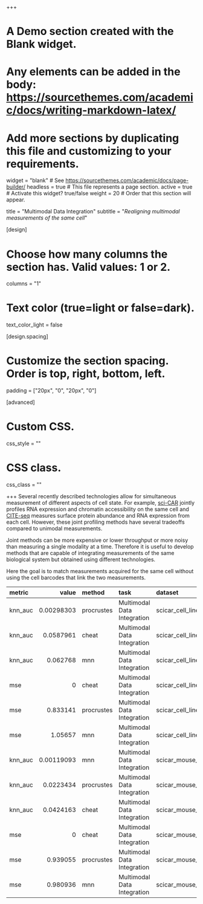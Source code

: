 +++
# A Demo section created with the Blank widget.
# Any elements can be added in the body: https://sourcethemes.com/academic/docs/writing-markdown-latex/
# Add more sections by duplicating this file and customizing to your requirements.

widget = "blank"  # See https://sourcethemes.com/academic/docs/page-builder/
headless = true  # This file represents a page section.
active = true  # Activate this widget? true/false
weight = 20  # Order that this section will appear.

title = "Multimodal Data Integration"
subtitle = "*Realigning multimodal measurements of the same cell*"

[design]
  # Choose how many columns the section has. Valid values: 1 or 2.
  columns = "1"


  # Text color (true=light or false=dark).
  text_color_light = false

[design.spacing]
  # Customize the section spacing. Order is top, right, bottom, left.
  padding = ["20px", "0", "20px", "0"]

[advanced]
 # Custom CSS.
 css_style = ""

 # CSS class.
 css_class = ""

+++
Several recently described technologies allow for simultaneous measurement of different aspects of cell state. For example, [sci-CAR](https://doi.org/10.1126/science.aau0730) jointly profiles RNA expression and chromatin accessibility on the same cell and [CITE-seq](https://doi.org/10.1038/nmeth.4380) measures surface protein abundance and RNA expression from each cell. However, these joint profiling methods have several tradeoffs compared to unimodal measurements.

Joint methods can be more expensive or lower throughput or more noisy than measuring a single modality at a time. Therefore it is useful to develop methods that are capable of integrating measurements of the same biological system but obtained using different technologies.

Here the goal is to match measurements acquired for the same cell without using the cell barcodes that link the two measurements.

| metric   |      value | method     | task                        | dataset             |
|:---------|-----------:|:-----------|:----------------------------|:--------------------|
| knn_auc  | 0.00298303 | procrustes | Multimodal Data Integration | scicar_cell_lines   |
| knn_auc  | 0.0587961  | cheat      | Multimodal Data Integration | scicar_cell_lines   |
| knn_auc  | 0.062768   | mnn        | Multimodal Data Integration | scicar_cell_lines   |
| mse      | 0          | cheat      | Multimodal Data Integration | scicar_cell_lines   |
| mse      | 0.833141   | procrustes | Multimodal Data Integration | scicar_cell_lines   |
| mse      | 1.05657    | mnn        | Multimodal Data Integration | scicar_cell_lines   |
| knn_auc  | 0.00119093 | mnn        | Multimodal Data Integration | scicar_mouse_kidney |
| knn_auc  | 0.0223434  | procrustes | Multimodal Data Integration | scicar_mouse_kidney |
| knn_auc  | 0.0424163  | cheat      | Multimodal Data Integration | scicar_mouse_kidney |
| mse      | 0          | cheat      | Multimodal Data Integration | scicar_mouse_kidney |
| mse      | 0.939055   | procrustes | Multimodal Data Integration | scicar_mouse_kidney |
| mse      | 0.980936   | mnn        | Multimodal Data Integration | scicar_mouse_kidney |
